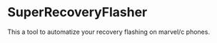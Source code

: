 SuperRecoveryFlasher
====================

This a tool to automatize your recovery flashing on marvel/c phones.